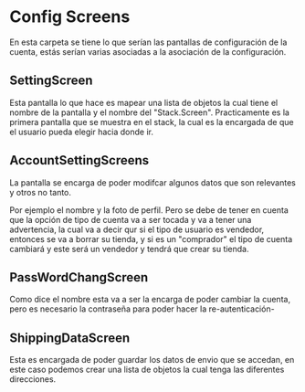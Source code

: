 # Config Screens

En esta carpeta se tiene lo que serían las pantallas de configuración de la cuenta, estás serían varias asociadas a la asociación de la configuración.

## SettingScreen

Esta pantalla lo que hace es mapear una lista de objetos la cual tiene el nombre de la pantalla y el nombre del "Stack.Screen". Practicamente es la primera pantalla que se muestra en el stack, la cual es la encargada de que el usuario pueda elegir hacia donde ir.

## AccountSettingScreens

La pantalla se encarga de poder modifcar algunos datos que son relevantes y otros no tanto.

Por ejemplo el nombre y la foto de perfil.
Pero se debe de tener en cuenta que la opción de tipo de cuenta va a ser tocada y va a tener una advertencia, la cual va a decir qur si el tipo de usuario es vendedor, entonces se va a borrar su tienda, y si es un "comprador" el tipo de cuenta cambiará y este será un vendedor y tendrá que crear su tienda.

## PassWordChangScreen

Como dice el nombre esta va a ser la encarga de poder cambiar la cuenta, pero es necesario la contraseña para poder hacer la re-autenticación-

## ShippingDataScreen

Esta es encargada de poder guardar los datos de envio que se accedan, en este caso podemos crear una lista de objetos la cual tenga las diferentes direcciones.
